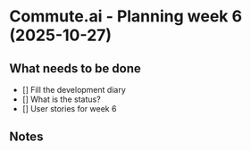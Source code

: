 # Commute.ai - Planning week 6 (2025-10-27)

## What needs to be done

- [] Fill the development diary
- [] What is the status?
- [] User stories for week 6

## Notes

